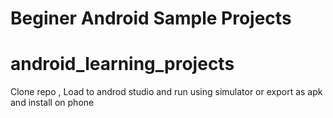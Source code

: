 # Beginer Android Sample Projects
# android_learning_projects

Clone repo , Load to androd studio and run using simulator or export as apk and install on phone 
